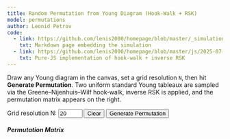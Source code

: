 ```yaml
---
title: Random Permutation from Young Diagram (Hook‑Walk + RSK)
model: permutations
author: Leonid Petrov
code:
  - link: https://github.com/lenis2000/homepage/blob/master/_simulations/permutations/2025-07-05-rsk-permutons.md
    txt: Markdown page embedding the simulation
  - link: https://github.com/lenis2000/homepage/blob/master/js/2025-07-05-rsk-permutons.js
    txt: Pure‑JS implementation of hook‑walk + inverse RSK
---
```


<script src="{{site.url}}/js/2025-07-05-rsk-permutons.js"></script>

<div class="row mb-3">
  <div class="col-12">
    <p>Draw any Young diagram in the canvas, set a grid resolution <code>N</code>, then hit
    <strong>Generate Permutation</strong>. Two uniform standard Young tableaux are sampled via the Greene–Nijenhuis–Wilf
    hook‑walk, inverse RSK is applied, and the permutation matrix appears on the right.</p>
  </div>
</div>

<div class="row mb-3">
  <div class="col-12 col-lg-6">
    <label for="gridN">Grid resolution N:</label>
    <input id="gridN" type="number" min="5" max="80" step="1" value="20" class="form-control d-inline-block w-auto"/>
    <button id="clearBtn" class="btn btn-secondary ms-2">Clear</button>
    <button id="genBtn"   class="btn btn-primary ms-2">Generate Permutation</button>
    <canvas id="shapeCanvas" width="600" height="400" class="mt-3 border border-2" style="cursor:crosshair;"></canvas>
  </div>
  <div class="col-12 col-lg-6">
    <h5 class="mt-3">Permutation Matrix</h5>
    <div id="permMatrix"></div>
  </div>
</div>

<script>
  YoungPerm.initCanvas("shapeCanvas","gridN");
  document.getElementById("clearBtn").onclick=()=>{
    const c=document.getElementById("shapeCanvas").getContext("2d");c.clearRect(0,0,600,400);
  };
  document.getElementById("genBtn").onclick=()=>YoungPerm.drawPermutationMatrix("permMatrix");
</script>